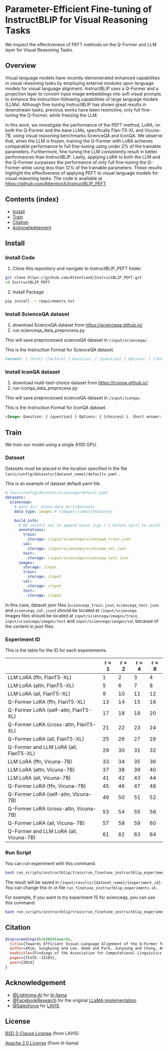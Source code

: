 # Parameter-Efficient Fine-tuning of InstructBLIP for Visual Reasoning Tasks

We inspect the effectiveness of PEFT methods on the Q-Former and LLM layer for Visual Reasoning Tasks.

## Overview

Visual language models have recently demonstrated enhanced capabilities in visual reasoning tasks by employing external modules upon language models for visual language alignment. InstructBLIP uses a Q-Former and a projection layer to convert input image embeddings into soft visual prompts to enhance the instruction-following capabilities of large language models (LLMs). Although fine-tuning InstructBLIP has shown great results in downstream tasks, previous works have been restrictive, only full fine-tuning the Q-Former, while freezing the LLM.

In this work, we investigate the performance of the PEFT method, LoRA, on both the Q-Former and the base LLMs, specifically Flan-T5-XL and Vicuna-7B, using visual reasoning benchmarks ScienceQA and IconQA. We observe that, when the LLM is frozen, training the Q-Former with LoRA achieves comparable performance to full fine-tuning using under 2% of the trainable parameters. Furthermore, fine-tuning the LLM consistently result in better performances than InstructBLIP. Lastly, applying LoRA to both the LLM and the Q-Former surpasses the performance of only full fine-tuning the Q-Former while using less than 12% of the trainable parameters. These results highlight the effectiveness of applying PEFT to visual language models for visual reasoning tasks. The code is available at https://github.com/AttentionX/InstructBLIP_PEFT.
## Contents (index)

- [Install](#install)
- [Train](#train)
- [Citation](#citation)
- [Acknowledgement](#acknowledgement)

## Install

### Install Code

1. Clone this repository and navigate to InstructBLIP_PEFT folder.

```bash
git clone https://github.com/AttentionX/InstructBLIP_PEFT.git
cd InstructBLIP_PEFT
```

2. Install Package

```bash
pip install -r requirements.txt
```

### Install ScienceQA dataset

1. download ScienceQA dataset from <https://scienceqa.github.io/>
2. run scienceqa_data_preprocess.py

This will save preprocessed scienceQA dataset in `/input/scienceqa/`.

This is the Instruction Format for ScienceQA dataset.

```md
Context: { {hint} {lecture} } Question: { {question} } Options: { {choices} } Answer: (a) { {answer} }
```

### Install IconQA dataset

1. download multi-text-choice dataset from <https://iconqa.github.io/>
2. run iconqa_data_preprocess.py

This will save preprocessed scienceQA dataset in `/input/iconqa/`.

This is the Instruction Format for IconQA dataset.

```md
<Image> Question: { {question} } Options: { {choices} }. Short answer: (a) { {answer} }
```

## Train

We train our model using a single A100 GPU.

### Dataset

Datasets must be placed in the location specified in the file `lavis/config/datasets/{dataset_name}/defaults.yaml` .

This is an example of dataset default.yaml file.

```yaml
# lavis/config/datasets/scienceqa/default.yaml
datasets:
  scienceqa:
    # data_dir: ${env.data_dir}/datasets
    data_type: images # [images|videos|features]

    build_info:
      # Be careful not to append minus sign (-) before split to avoid itemizing
      annotations:
        train:
          storage: /input/scienceqa/scienceqa_train.json
        val:
          storage: /input/scienceqa/scienceqa_val.json
        test:
          storage: /input/scienceqa/scienceqa_test.json
      images:
        storage: /input
        train:
          storage: /input
        val:
          storage: /input
        test:
          storage: /input
```

In this case, dataset json files (`scienceqa_train.json`, `scienceqa_test.json` and `scienceqa_val.json`) should be located at `/input/scienceqa`.  
Images files should be located at `input/scienceqa/images/train`, `input/scienceqa/images/test` and `input/scienceqa/images/val` because of the content in json files.

### Experiment ID

This is the table for the ID for each experiements.

|                                        | r = 1 | r = 2 | r = 4 | r = 8 |
| -------------------------------------- | ----- | ----- | ----- | ----- |
| LLM LoRA (ffn, FlanT5-XL)              | 1     | 2     | 3     | 4     |
| LLM LoRA (attn, FlanT5-XL)             | 5     | 6     | 7     | 8     |
| LLM LoRA (all, FlanT5-XL)              | 9     | 10    | 11    | 12    |
| Q-Former LoRA (ffn, FlanT5-XL)         | 13    | 14    | 15    | 16    |
| Q-Former LoRA (self-attn, FlanT5-XL)   | 17    | 18    | 19    | 20    |
| Q-Former LoRA (cross-attn, FlanT5-XL)  | 21    | 22    | 23    | 24    |
| Q-Former LoRA (all, FlanT5-XL)         | 25    | 26    | 27    | 28    |
| Q-Former and LLM LoRA (all, FlanT5-XL) | 29    | 30    | 31    | 32    |
| LLM LoRA (ffn, Vicuna-7B)              | 33    | 34    | 35    | 36    |
| LLM LoRA (attn, Vicuna-7B)             | 37    | 38    | 39    | 40    |
| LLM LoRA (all, Vicuna-7B)              | 41    | 42    | 43    | 44    |
| Q-Former LoRA (ffn, Vicuna-7B)         | 45    | 46    | 47    | 48    |
| Q-Former LoRA (self-attn, Vicuna-7B)   | 49    | 50    | 51    | 52    |
| Q-Former LoRA (cross-attn, Vicuna-7B)  | 53    | 54    | 55    | 56    |
| Q-Former LoRA (all, Vicuna-7B)         | 57    | 58    | 59    | 60    |
| Q-Former and LLM LoRA (all, Vicuna-7B) | 61    | 62    | 63    | 64    |

### Run Script

You can run experiment with this command.

```bash
bash run_scripts/instructblip/train/run_finetune_instructblip_experiments.sh {dataset_name} {experiment_id}
```

The result will be saved in `/input/results/{dataset_name}/{experiment_id}`. You can change this in `sh` file `run_finetune_instructblip_experiments.sh`.

For example, If you want to try experiment 15 for scienceqa, you can use this command.

```bash
bash run_scripts/instructblip/train/run_finetune_instructblip_experiments.sh scienceqa 15
```

## Citation
```bibtex
@inproceedings{kim2024towards,
  title={Towards Efficient Visual-Language Alignment of the Q-Former for Visual Reasoning Tasks},
  author={Kim, Sungkyung and Lee, Adam and Park, Junyoung and Chung, Andrew and Oh, Jusang and Lee, Jay-Yoon},
  booktitle={Findings of the Association for Computational Linguistics: EMNLP 2024},
  pages={15155--15165},
  year={2024}
}
```

## Acknowledgement

- [@Lightning-AI](https://github.com/Lightning-AI) for [lit-llama](https://github.com/Lightning-AI/lit-llama)
- [@FacebookResearch](https://github.com/facebookresearch) for the original [LLaMA implementation](https://github.com/facebookresearch/llama)
- [@Salesforce](https://github.com/salesforce) for [LAVIS](https://github.com/salesforce/LAVIS)

## License

[BSD 3-Clause License](LICENSE.txt) (from LAVIS)

[Apache 2.0 License](LICENSE) (From lit-llama)
